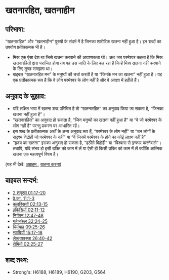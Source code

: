 # खतनारहित, खतनाहीन #

## परिभाषा: ##

“खतनारहित” और “खतनाहीन” पुरुषों के संदर्भ में है जिनका शारीरिक खतना नहीं हुआ है। इन शब्दों का उपयोग प्रतीकात्मक भी है।

* मिस्र एक ऐसा देश था जिसे खतना करवाने की आवश्यकता थी। अतः जब परमेश्वर कहता है कि मिस्र खतनारहितों द्वारा पराजित होगा तब वह उस जाति के लिए कह रहा है जिन्हें मिस्र खतना नहीं करवाने के लिए तुच्छ समझता था।
* बाइबल “खतनारहित मन” के मनुष्यों की चर्चा करती है या “जिनके मन का खतना” नहीं हुआ है। यह एक प्रतीकात्मक रूप है कि वे लोग परमेश्वर के लोग नहीं है और वे अवज्ञा में हठीले हैं।

## अनुवाद के सुझाव: ##

* यदि लक्षित भाषा में खतना शब्द परिचित है तो “खतनारहित” का अनुवाद किया जा सकता है, “जिनका खतना नहीं हुआ है”।
* “खतनारहित” का अनुवाद हो सकता है, “जिन मनुष्यों का खतना नहीं हुआ है” या “वे जो परमेश्वर के लोग नहीं है” परन्तु प्रकरण पर आधारित रहें।
* इस शब्द के प्रतीकात्मक अर्थों के अन्य अनुवाद रूप हैं, “परमेश्वर के लोग नहीं” या “उन लोगों के सदृश्य विद्रोही जो परमेश्वर के नहीं” या “वे जिनमें परमेश्वर के होने का कोई लक्षण नहीं है”
* “हृदय का खतना” इसका अनुवाद हो सकता है, “हठीले विद्रोही” या “विश्वास से इन्कार करनेवाले”। तथापि, यदि संभव हो इसी उक्ति को काम में लें या ऐसी ही किसी उक्ति को काम में लें क्योंकि आत्मिक खतना एक महत्वपूर्ण विषय है।

(यह भी देखें: [अब्राहम ](../names/abraham.md), [खतना करना](../kt/circumcise.md))

## बाइबल सन्दर्भ: ##

* [2 शमूएल 01:17-20](rc://hi/tn/help/2sa/01/17)
* [प्रे.का. 11:1-3](rc://hi/tn/help/act/11/01)
* [कुलुस्सियों 02:13-15](rc://hi/tn/help/col/02/13)
* [इफिसियों 02:11-12](rc://hi/tn/help/eph/02/11)
* [निर्गमन 12:47-48](rc://hi/tn/help/exo/12/47)
* [यहेजकेल 32:24-25](rc://hi/tn/help/ezk/32/24)
* [यिर्मयाह 09:25-26](rc://hi/tn/help/jer/09/25)
* [न्यायियों 15:17-18](rc://hi/tn/help/jdg/15/17)
* [लैव्यव्यवस्था 26:40-42](rc://hi/tn/help/lev/26/40)
* [रोमियो 02:25-27](rc://hi/tn/help/rom/02/25)

## शब्द तथ्य: ##

* Strong's: H6188, H6189, H6190, G203, G564

